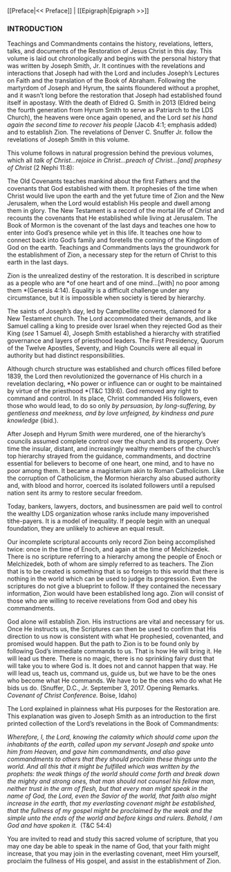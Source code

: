 [[Preface|<< Preface]]  |  [[Epigraph|Epigraph >>]]

### INTRODUCTION
Teachings and Commandments contains the history, revelations, letters, talks, and documents of the Restoration of Jesus Christ in this day. This volume is laid out chronologically and begins with the personal history that was written by Joseph Smith, Jr. It continues with the revelations and interactions that Joseph had with the Lord and includes Joseph’s Lectures on Faith and the translation of the Book of Abraham. Following the martyrdom of Joseph and Hyrum, the saints floundered without a prophet, and it wasn’t long before the restoration that Joseph had established found itself in apostasy. With the death of Eldred G. Smith in 2013 (Eldred being the fourth generation from Hyrum Smith to serve as Patriarch to the LDS Church), the heavens were once again opened, and the Lord *set his hand again the second time to recover his people* (Jacob 4:1; emphasis added) and to establish Zion. The revelations of Denver C. Snuffer Jr. follow the revelations of Joseph Smith in this volume.

This volume follows in natural progression behind the previous volumes, which all *talk of Christ...rejoice in Christ...preach of Christ...[and] prophesy of Christ* (2 Nephi 11:8):


The Old Covenants teaches mankind about the first Fathers and the covenants that God established with them. It prophesies of the time when Christ would live upon the earth and the yet future time of Zion and the New Jerusalem, when the Lord would establish His people and dwell among them in glory.
The New Testament is a record of the mortal life of Christ and recounts the covenants that He established while living at Jerusalem.
The Book of Mormon is the covenant of the last days and teaches one how to enter into God’s presence while yet in this life. It teaches one how to connect back into God’s family and foretells the coming of the Kingdom of God on the earth.
Teachings and Commandments lays the groundwork for the establishment of Zion, a necessary step for the return of Christ to this earth in the last days.

Zion is the unrealized destiny of the restoration. It is described in scripture as a people who are *of one heart and of one mind...[with] no poor among them *(Genesis 4:14). Equality is a difficult challenge under any circumstance, but it is impossible when society is tiered by hierarchy.

The saints of Joseph’s day, led by Campbellite converts, clamored for a New Testament church. The Lord accommodated their demands, and like Samuel calling a king to preside over Israel when they rejected God as their King (*see* 1 Samuel 4), Joseph Smith established a hierarchy with stratified governance and layers of priesthood leaders. The First Presidency, Quorum of the Twelve Apostles, Seventy, and High Councils were all equal in authority but had distinct responsibilities.

Although church structure was established and church offices filled before 1839, the Lord then revolutionized the governance of His church in a revelation declaring, *No power or influence can or ought to be maintained by virtue of the priesthood *(T&C 139:6). God removed any right to command and control. In its place, Christ commanded His followers, even those who would lead, to do so only *by persuasion, by long-suffering, by gentleness and meekness, and by love unfeigned, by kindness and pure knowledge* (ibid.).

After Joseph and Hyrum Smith were murdered, one of the hierarchy’s councils assumed complete control over the church and its property. Over time the insular, distant, and increasingly wealthy members of the church’s top hierarchy strayed from the guidance, commandments, and doctrine essential for believers to become of one heart, one mind, and to have no poor among them. It became a magisterium akin to Roman Catholicism. Like the corruption of Catholicism, the Mormon hierarchy also abused authority and, with blood and horror, coerced its isolated followers until a repulsed nation sent its army to restore secular freedom.

Today, bankers, lawyers, doctors, and businessmen are paid well to control the wealthy LDS organization whose ranks include many impoverished tithe-payers. It is a model of inequality. If people begin with an unequal foundation, they are unlikely to achieve an equal result.

Our incomplete scriptural accounts only record Zion being accomplished twice: once in the time of Enoch, and again at the time of Melchizedek. There is no scripture referring to a hierarchy among the people of Enoch or Melchizedek, both of whom are simply referred to as teachers. The Zion that is to be created is something that is so foreign to this world that there is nothing in the world which can be used to judge its progression. Even the scriptures do not give a blueprint to follow. If they contained the necessary information, Zion would have been established long ago. Zion will consist of those who are willing to receive revelations from God and obey his commandments.

God alone will establish Zion. His instructions are vital and necessary for us. Once He instructs us, the Scriptures can then be used to confirm that His direction to us now is consistent with what He prophesied, covenanted, and promised would happen. But the path to Zion is to be found only by following God’s immediate commands to us. That is how He will bring it. He will lead us there. There is no magic, there is no sprinkling fairy dust that will take you to where God is. It does not and cannot happen that way. He will lead us, teach us, command us, guide us, but we have to be the ones who become what He commands. We have to be the ones who do what He bids us do. (Snuffer, D.C., Jr. September 3, 2017. Opening Remarks. *Covenant of Christ Conference.* Boise, Idaho)

The Lord explained in plainness what His purposes for the Restoration are. This explanation was given to Joseph Smith as an introduction to the first printed collection of the Lord’s revelations in the Book of Commandments:


*Wherefore, I, the Lord, knowing the calamity which should come upon the inhabitants of the earth, called upon my servant Joseph and spoke unto him from Heaven, and gave him commandments, and also gave commandments to others that they should proclaim these things unto the world. And all this that it might be fulfilled which was written by the prophets: the weak things of the world should come forth and break down the mighty and strong ones, that man should not counsel his fellow man, neither trust in the arm of flesh, but that every man might speak in the name of God, the Lord, even the Savior of the world, that faith also might increase in the earth, that my everlasting covenant might be established, that the fullness of my gospel might be proclaimed by the weak and the simple unto the ends of the world and before kings and rulers. Behold, I am God and have spoken it.*  (T&C 54:4)

You are invited to read and study this sacred volume of scripture, that you may one day be able to speak in the name of God, that your faith might increase, that you may join in the everlasting covenant, meet Him yourself, proclaim the fullness of His gospel, and assist in the establishment of Zion.